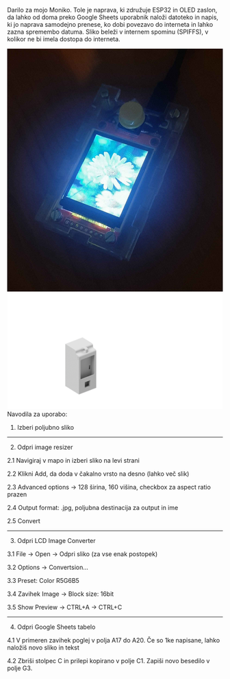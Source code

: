 Darilo za mojo Moniko. Tole je naprava, ki združuje ESP32 in OLED zaslon, da lahko od doma preko Google Sheets uporabnik naloži datoteko in napis, ki jo naprava samodejno prenese, ko dobi povezavo do interneta in lahko zazna spremembo datuma. Sliko beleži v internem spominu (SPIFFS), v kolikor ne bi imela dostopa do interneta. 

![koncni izdelek 1.0)](myflower.jpg) ![nacrtan izdelek 1.1](Ohisje_z_baterijo/Assembly2.png)
Navodila za uporabo:
1. Izberi poljubno sliko
--------------------------------------------------------------------------
2. Odpri image resizer

2.1 Navigiraj v mapo in izberi sliko na levi strani

2.2 Klikni Add, da doda v čakalno vrsto na desno (lahko več slik)

2.3 Advanced options -> 128 širina, 160 višina, checkbox za aspect ratio prazen

2.4 Output format: .jpg, poljubna destinacija za output in ime

2.5 Convert

---------------------------------------------------------------------------
3. Odpri LCD Image Converter

3.1 File -> Open -> Odpri sliko (za vse enak postopek)

3.2 Options -> Convertsion...

3.3 Preset: Color R5G6B5

3.4 Zavihek Image -> Block size: 16bit

3.5 Show Preview -> CTRL+A -> CTRL+C

-----------------------------------------------------------------------------
4. Odpri Google Sheets tabelo

4.1 V primeren zavihek poglej v polja A17 do A20. Če so 1ke napisane, lahko naložiš novo sliko in tekst

4.2 Zbriši stolpec C in prilepi kopirano v polje C1. Zapiši novo besedilo v polje G3.
